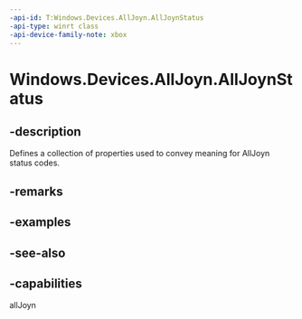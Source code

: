 ```yaml
---
-api-id: T:Windows.Devices.AllJoyn.AllJoynStatus
-api-type: winrt class
-api-device-family-note: xbox
---
```


<!-- Class syntax.
public class AllJoynStatus 
-->

# Windows.Devices.AllJoyn.AllJoynStatus

## -description
Defines a collection of properties used to convey meaning for AllJoyn status codes.

## -remarks

## -examples

## -see-also

## -capabilities
allJoyn
